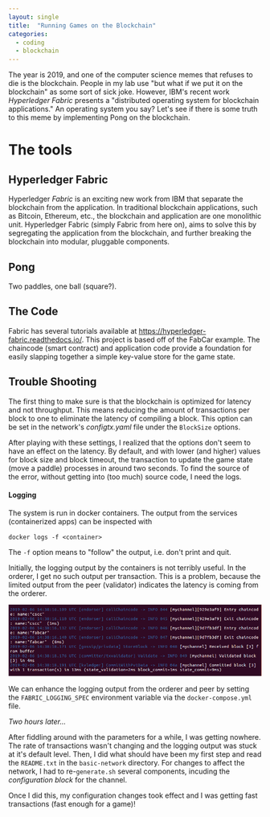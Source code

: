 ```yaml
---
layout: single
title:  "Running Games on the Blockchain"
categories: 
  - coding
  - blockchain
---
```


The year is 2019, and one of the computer science memes that refuses to die is the blockchain.
People in my lab use "but what if we put it on the blockchain" as some sort of sick joke.
However, IBM's recent work _Hyperledger Fabric_ presents a "distributed operating system for blockchain applications."
An operating system you say?
Let's see if there is some truth to this meme by implementing Pong on the blockchain.

The tools
======

Hyperledger Fabric
----
Hyperledger _Fabric_ is an exciting new work from IBM that separate the blockchain from the application.
In traditional blockchain applications, such as Bitcoin, Ethereum, etc., the blockchain and application are one monolithic unit.
Hyperledger Fabric (simply Fabric from here on), aims to solve this by segregating the application from the blockchain, and further breaking the blockchain into modular, pluggable components.

Pong
----
Two paddles, one ball (square?).

## The Code
Fabric has several tutorials available at https://hyperledger-fabric.readthedocs.io/.
This project is based off of the FabCar example.
The chaincode (smart contract) and application code provide a foundation for easily slapping together a simple key-value store for the game state.

## Trouble Shooting
The first thing to make sure is that the blockchain is optimized for latency and not throughput.
This means reducing the amount of transactions per block to one to eliminate the latency of compiling a block.
This option can be set in the network's _configtx.yaml_ file under the `BlockSize` options.

After playing with these settings, I realized that the options don't seem to have an effect on the latency.
By default, and with lower (and higher) values for block size and block timeout, the transaction to update the game state (move a paddle) processes in around two seconds.
To find the source of the error, without getting into (too much) source code, I need the logs.

#### Logging
The system is run in docker containers.
The output from the services (containerized apps) can be inspected with
```
docker logs -f <container>
```
The `-f` option means to "follow" the output, i.e. don't print and quit.

Initially, the logging output by the containers is not terribly useful.
In the orderer, I get no such output per transaction.
This is a problem, because the limited output from the peer (validator) indicates the latency is coming from the orderer.

![Peer Log Default](images/games-on-the-blockchain/peer_log0.png)

We can enhance the logging output from the orderer and peer by setting the `FABRIC_LOGGING_SPEC` environment variable via the `docker-compose.yml` file.

_Two hours later..._

After fiddling around with the parameters for a while, I was getting nowhere.
The rate of transactions wasn't changing and the logging output was stuck at it's default level.
Then, I did what should have been my first step and read the `README.txt` in the `basic-network` directory.
For changes to affect the network, I had to re-`generate.sh` several components, incuding the _configuration block_ for the channel.

Once I did this, my configuration changes took effect and I was getting fast transactions (fast enough for a game)!
